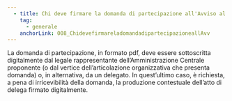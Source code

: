 ```yaml
---
  - title: Chi deve firmare la domanda di partecipazione all'Avviso al fine di inviare correttamente la candidatura?
    tag:
      - generale
    anchorLink: 008_ChidevefirmareladomandadipartecipazioneallAvv
---
```


La domanda di partecipazione, in formato pdf, deve essere sottoscritta digitalmente dal legale rappresentante dell’Amministrazione Centrale proponente (o dal vertice dell’articolazione organizzativa che presenta domanda) o, in alternativa, da un delegato. In quest’ultimo caso, è richiesta, a pena di irricevibilità della domanda, la produzione contestuale dell’atto di delega firmato digitalmente.
